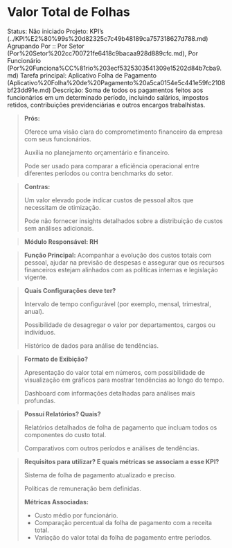 # Valor Total de Folhas

Status: Não iniciado
Projeto: KPI’s (../KPI%E2%80%99s%20d82325c7c49b48189ca757318627d788.md)
Agrupando Por :: Por Setor (Por%20Setor%202cc700721fe6418c9bacaa928d889cfc.md), Por Funcionário (Por%20Funciona%CC%81rio%203ecf5325303541309e15202d84b7cba9.md)
Tarefa principal: Aplicativo Folha de Pagamento (Aplicativo%20Folha%20de%20Pagamento%20a5ca0154e5c441e59fc2108bf23dd91e.md)
Descrição: Soma de todos os pagamentos feitos aos funcionários em um determinado período, incluindo salários, impostos retidos, contribuições previdenciárias e outros encargos trabalhistas.

> **Prós:**
> 
> 
> Oferece uma visão clara do comprometimento financeiro da empresa com seus funcionários.
> 
> Auxilia no planejamento orçamentário e financeiro.
> 
> Pode ser usado para comparar a eficiência operacional entre diferentes períodos ou contra benchmarks do setor.
> 

> **Contras:**
> 
> 
> Um valor elevado pode indicar custos de pessoal altos que necessitam de otimização.
> 
> Pode não fornecer insights detalhados sobre a distribuição de custos sem análises adicionais.
> 

> **Módulo Responsável:
RH**
> 

> **Função Principal:**
Acompanhar a evolução dos custos totais com pessoal, ajudar na previsão de despesas e assegurar que os recursos financeiros estejam alinhados com as políticas internas e legislação vigente.
> 

> **Quais Configurações deve ter?**
> 
> 
> Intervalo de tempo configurável (por exemplo, mensal, trimestral, anual).
> 
> Possibilidade de desagregar o valor por departamentos, cargos ou indivíduos.
> 
> Histórico de dados para análise de tendências.
> 

> **Formato de Exibição?**
> 
> 
> Apresentação do valor total em números, com possibilidade de visualização em gráficos para mostrar tendências ao longo do tempo.
> 
> Dashboard com informações detalhadas para análises mais profundas.
> 

> **Possuí Relatórios? Quais?**
> 
> 
> Relatórios detalhados de folha de pagamento que incluam todos os componentes do custo total.
> 
> Comparativos com outros períodos e análises de tendências.
> 

> **Requisitos para utilizar? E quais métricas se associam a esse KPI?**
> 
> 
> Sistema de folha de pagamento atualizado e preciso.
> 
> Políticas de remuneração bem definidas.
> 
> **Métricas Associadas:**
> 
> - Custo médio por funcionário.
> - Comparação percentual da folha de pagamento com a receita total.
> - Variação do valor total da folha de pagamento entre períodos.
